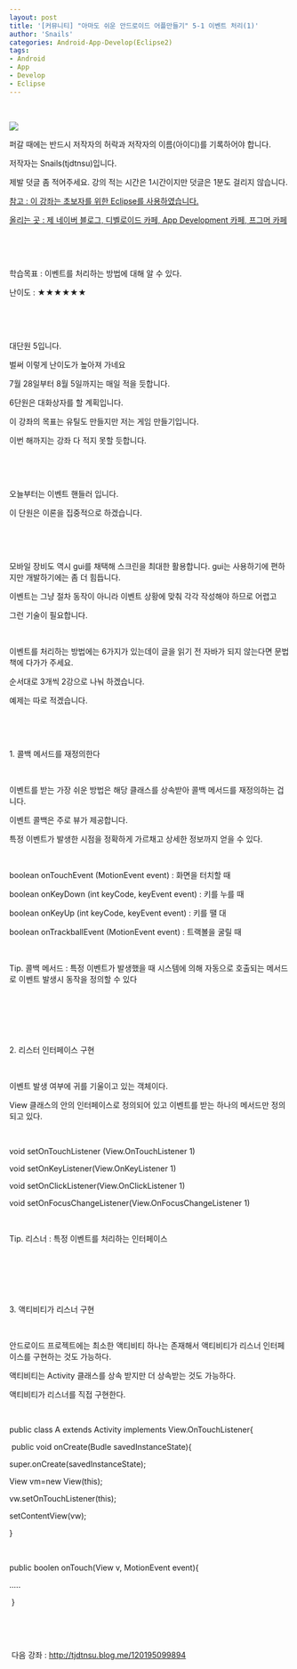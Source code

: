 ```yaml
---
layout: post
title: '[커뮤니티] "아마도 쉬운 안드로이드 어플만들기" 5-1 이벤트 처리(1)'
author: 'Snails'
categories: Android-App-Develop(Eclipse2)
tags:
- Android
- App
- Develop
- Eclipse
---
```



<script> location.href='https://cafe.naver.com/develoid/288121' ; </script>

<p>&nbsp;</p>
<p></p>
<p><img src="https://dthumb-phinf.pstatic.net/?src=%22http%3A%2F%2Fpostfiles3.naver.net%2F20130523_178%2Ftjdtnsu_1369283538974akCh1_JPEG%2Fand.jpg%3Ftype%3Dw2%22&amp;type=cafe_wa740"></p>
<p>퍼갈 때에는 반드시 저작자의 허락과 저작자의 이름(아이디)를 기록하어야 합니다.</p>
<p>저작자는 Snails(tjdtnsu)입니다.</p>
<p>제발 덧글 좀 적어주세요. 강의 적는 시간은 1시간이지만 덧글은 1분도 걸리지 않습니다.</p>
<p><u>참고 : 이 강좌는 초보자를 위한 Eclipse를 사용하였습니다.</u></p>
<p><u>올리는 곳 : 제 네이버 블로그, 디벨로이드 카페, App Development 카페, 프그머 카페</u></p>
<p>&nbsp;</p>
<p><u>﻿</u></p>
<p>학습목표 :&nbsp;이벤트를 처리하는 방법에 대해 알 수 있다.</p>
<p>난이도 : ★★★★★★&nbsp; </p>
<p>&nbsp;</p>
<p>&nbsp;</p>
<p>대단원 5입니다.</p>
<p>벌써 이렇게 난이도가 높아져 가네요</p>
<p>7월 28일부터 8월 5일까지는 매일 적을 듯합니다.</p>
<p>6단원은 대화상자를 할 계획입니다.</p>
<p>이 강좌의 목표는 유틸도 만들지만 저는 게임 만들기입니다.</p>
<p>이번 해까지는 강좌 다 적지 못할 듯합니다.</p>
<p>&nbsp;</p>
<p>&nbsp;</p>
<p>오늘부터는 이벤트 핸들러 입니다.</p>
<p>이 단원은 이론을 집중적으로 하겠습니다.</p>
<p>&nbsp;</p>
<p>&nbsp;</p>
<p>모바일 장비도 역시 gui를 채택해 스크린을 최대한 활용합니다. gui는 사용하기에 편하지만 개발하기에는 좀 더 힘듭니다.</p>
<p>이벤트는 그냥 절차 동작이 아니라 이벤트 상황에 맞춰 각각 작성해야 하므로 어렵고</p>
<p>그런 기술이 필요합니다.</p>
<p>&nbsp;</p>
<p>이벤트를 처리하는 방법에는 6가지가 있는데이 글을 읽기 전 자바가 되지 않는다면 문법책에 다가가 주세요.</p>
<p>순서대로 3개씩 2강으로 나눠 하겠습니다.</p>
<p>예제는 따로 적겠습니다.</p>
<p>&nbsp;</p>
<p>&nbsp;</p>
<p>1. 콜백 메서드를 재정의한다</p>
<p>&nbsp;</p>
<p>이벤트를 받는 가장 쉬운 방법은 해당 클래스를 상속받아 콜백 메서드를 재정의하는 겁니다.</p>
<p>이벤트 콜백은 주로 뷰가 제공합니다.</p>
<p>특정 이벤트가 발생한 시점을 정확하게 가르채고 상세한 정보까지 얻을 수 있다.</p>
<p>&nbsp;</p>
<p>boolean onTouchEvent (MotionEvent event) : 화면을 터치할 때</p>
<p>boolean onKeyDown (int keyCode,&nbsp;keyEvent event) : 키를 누를 때</p>
<p>boolean onKeyUp (int keyCode,&nbsp;keyEvent event) : 키를 땔 대</p>
<p>boolean onTrackballEvent (MotionEvent event) : 트랙볼을 굴릴 때</p>
<p>&nbsp;</p>
<p>Tip. 콜백 메서드 : 특정 이벤트가 발생했을 때 시스템에 의해 자동으로 호출되는 메서드로 이벤트 발생시 동작을 정의할 수 있다</p>
<p>&nbsp;</p>
<p>&nbsp;</p>
<p>&nbsp;</p>
<p>2. 리스터 인터페이스 구현</p>
<p>&nbsp;</p>
<p>이벤트 발생 여부에 귀를 기울이고 있는 객체이다.</p>
<p>View 클래스의 안의 인터페이스로 정의되어 있고 이벤트를 받는 하나의 메서드만 정의되고 있다.</p>
<p>&nbsp;</p>
<p>void setOnTouchListener (View.OnTouchListener 1)</p>
<p>void setOnKeyListener(View.OnKeyListener 1)</p>
<p>void setOnClickListener(View.OnClickListener 1)</p>
<p>void setOnFocusChangeListener(View.OnFocusChangeListener 1)</p>
<p>&nbsp;</p>
<p>Tip. 리스너 : 특정 이벤트를 처리하는 인터페이스</p>
<p>&nbsp;</p>
<p>&nbsp;</p>
<p>&nbsp;</p>
<p>3. 액티비티가 리스너 구현</p>
<p>&nbsp;</p>
<p>안드로이드 프로젝트에는 최소한 액티비티 하나는 존재해서 액티비티가 리스너 인터페이스를 구현하는 것도 가능하다.</p>
<p>액티비티는 Activity 클래스를 상속 받지만 더 상속받는 것도 가능하다.</p>
<p>액티비티가 리스너를 직접 구현한다.</p>
<p>&nbsp;</p>
<p>public class A extends Activity implements View.OnTouchListener{</p>
<p>&nbsp;public void onCreate(Budle savedInstanceState){</p>
<p>super.onCreate(savedInstanceState);</p>
<p>View vm=new View(this);</p>
<p>vw.setOnTouchListener(this);</p>
<p>setContentView(vw);</p>
<p>}</p>
<p>&nbsp;</p>
<p>public boolen onTouch(View v, MotionEvent event){</p>
<p>.....</p>
<p>&nbsp;}</p>
<p>&nbsp;</p>
<p>&nbsp;</p>
<p>&nbsp;다음 강좌 : <a href="http://tjdtnsu.blog.me/120195099894">http://tjdtnsu.blog.me/120195099894</a></p>
<p></p>
<p>&nbsp;</p>

 </p>

